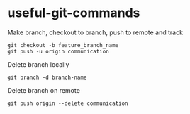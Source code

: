 # useful-git-commands

Make branch, checkout to branch, push to remote and track

```
git checkout -b feature_branch_name
git push -u origin communication
```

Delete branch locally
```
git branch -d branch-name
```

Delete branch on remote
```
git push origin --delete communication
```
